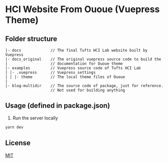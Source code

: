 # HCI Website From Ououe (Vuepress Theme)


## Folder structure

```
|- docs             // The final Tufts HCI Lab website built by Vuepress
|- docs_original    // The original vuepress source code to build the
|                   // documentation for Ououe theme
|- examples         // Vuepress source code of Tufts HCI Lab  
| |- .vuepress      // Vuepress settings
| | |- theme        // The local theme files of Ououe
|
|- blog-multidir    // The source code of package, just for reference.
                    // Not used for building anything
```

## Usage (defined in package.json)
1. Run the server locally
```sh
yarn dev
```

## License

[MIT](http://opensource.org/licenses/MIT)
